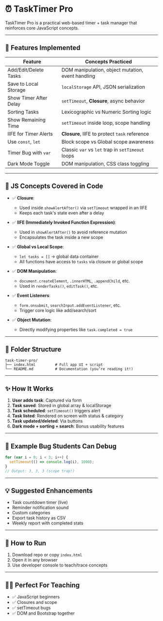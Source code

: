 # ⏰ TaskTimer Pro

TaskTimer Pro is a practical web-based timer + task manager that reinforces core JavaScript concepts.

---

## 🚀 Features Implemented

| Feature                    | Concepts Practiced                                              |
|---------------------------|-----------------------------------------------------------------|
| Add/Edit/Delete Tasks     | DOM manipulation, object mutation, event handling               |
| Save to Local Storage     | `localStorage` API, JSON serialization                          |
| Show Timer After Delay    | `setTimeout`, **Closure**, async behavior                       |
| Sorting Tasks             | Lexicographic vs Numeric Sorting logic                          |
| Show Remaining Time       | `setTimeout` inside loop, scope handling                        |
| IIFE for Timer Alerts     | **Closure**, IIFE to protect `task` reference                   |
| Use `const`, `let`        | Block scope vs Global scope awareness                           |
| Timer Bug with `var`      | Classic `var` vs `let` trap in `setTimeout` loops               |
| Dark Mode Toggle          | DOM manipulation, CSS class toggling                           |

---

## 🧠 JS Concepts Covered in Code

- ✅ **Closure**: 
  - Used inside `showAlertAfter()` via `setTimeout` wrapped in an IIFE
  - Keeps each task's state even after a delay

- ✅ **IIFE (Immediately Invoked Function Expression)**: 
  - Used in `showAlertAfter()` to avoid reference mutation
  - Encapsulates the task inside a new scope

- ✅ **Global vs Local Scope**:
  - `let tasks = []` → global data container
  - All functions have access to `tasks` via closure or global scope

- ✅ **DOM Manipulation**:
  - `document.createElement`, `.innerHTML`, `.appendChild`, etc.
  - Used in `renderTasks()`, `editTask()`, etc.

- ✅ **Event Listeners**:
  - `form.onsubmit`, `searchInput.addEventListener`, etc.
  - Trigger core logic like add/search/sort

- ✅ **Object Mutation**:
  - Directly modifying properties like `task.completed = true`

---

## 📂 Folder Structure

```
task-timer-pro/
├── index.html         # Full app UI + script
└── README.md          # Documentation (you’re reading it!)
```

---

## ✨ How It Works

1. **User adds task**: Captured via form
2. **Task saved**: Stored in global array & localStorage
3. **Task scheduled**: `setTimeout()` triggers alert
4. **Task listed**: Rendered on screen with status & category
5. **Task updated/deleted**: Via buttons
6. **Dark mode + sorting + search**: Bonus usability features

---

## 🧪 Example Bug Students Can Debug

```js
for (var i = 0; i < 3; i++) {
  setTimeout(() => console.log(i), 1000);
}
// Output: 3, 3, 3 (scope trap!)
```

---

## 💡 Suggested Enhancements

- Task countdown timer (live)
- Reminder notification sound
- Custom categories
- Export task history as CSV
- Weekly report with completed stats

---

## 🏁 How to Run

1. Download repo or copy `index.html`
2. Open it in any browser
3. Use developer console to teach/trace concepts

---

## 🧑‍🏫 Perfect For Teaching

- ✅ JavaScript beginners
- ✅ Closures and scope
- ✅ setTimeout bugs
- ✅ DOM and Bootstrap together
